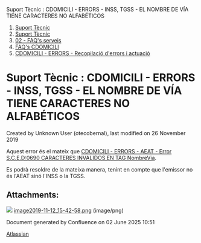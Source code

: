 Suport Tècnic : CDOMICILI - ERRORS - INSS, TGSS - EL NOMBRE DE VÍA TIENE CARACTERES NO ALFABÉTICOS  

1.  [Suport Tècnic](index.md)
2.  [Suport Tècnic](13893782.md)
3.  [02 - FAQ's serveis](26313393.md)
4.  [FAQ's CDOMICILI](28705548.md)
5.  [CDOMICILI - ERRORS - Recopilació d'errors i actuació](36340023.md)

Suport Tècnic : CDOMICILI - ERRORS - INSS, TGSS - EL NOMBRE DE VÍA TIENE CARACTERES NO ALFABÉTICOS
==================================================================================================

Created by Unknown User (otecobernal), last modified on 26 November 2019

  
Aquest error és el mateix que [CDOMICILI - ERRORS - AEAT - Error S.C.E.D:0690 CARACTERES INVALIDOS EN TAG NombreVia](30867538.md).

Es podrà resoldre de la mateixa manera, tenint en compte que l'emissor no és l'AEAT sinó l'INSS o la TGSS.

Attachments:
------------

![](images/icons/bullet_blue.gif) [image2019-11-12\_15-42-58.png](attachments/30867732/30867733.png) (image/png)  

Document generated by Confluence on 02 June 2025 10:51

[Atlassian](http://www.atlassian.com/)